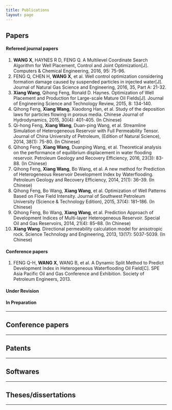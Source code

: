 ```yaml
---
title: Publications
layout: page
---
```




## Papers

#### Refereed journal papers  

1. **WANG X**, HAYNES R D, FENG Q. A Multilevel Coordinate Search Algorithm for Well Placement, Control and Joint Optimization[J]. Computers & Chemical Engineering, 2016, 95: 75-96.
2. FENG Q, CHEN H, **WANG X**, et al. Well control optimization considering formation damage caused by suspended particles in injected water[J]. Journal of Natural Gas Science and Engineering, 2016, 35, Part A: 21-32.
3. **Xiang Wang**, Qihong Feng, Ronald D. Haynes. Optimization of Well Placement and Production for Large-scale Mature Oil Fields[J]. Journal of Engineering Science and Technology Review, 2015, 8: 134-140.
4. Qihong Feng, **Xiang Wang**, Xiaodong Han, et al. Study of the deposition laws for particles flowing in porous media. Chinese Journal of Hydrodynamics, 2015, 30(4): 401-405. (In Chinese)
5. Qi-hong Feng, **Xiang Wang**, Duan-ping Wang, et al. Streamline Simulation of Heterogeneous Reservoir with Full Permeability Tensor. Journal of China University of Petroleum, (Edition of Natural Science), 2014, 38(1): 75-80. (In Chinese)
6. Qihong Feng, **Xiang Wang**, Duanping Wang, et al. Theoretical analysis on the performance of equilibrium displacement in water flooding reservoir. Petroleum Geology and Recovery Efficiency, 2016, 23(3): 83-88. (In Chinese)
7. Qihong Feng, **Xiang Wang**, Bo Wang, et al. A new method for Prediction of Heterogeneous Reservoir Development Index by Waterflooding. Petroleum Geology and Recovery Efficiency, 2014, 21(1): 36–39. (In Chinese)
8. Qihong Feng, Bo Wang, **Xiang Wang**, et al. Optimization of Well Patterns Based on Flow Field Intensity. Journal of Southwest Petroleum University (Science & Technology Edition), 2015, 37(4): 181–186. (In Chinese)
9. Qihong Feng, Bo Wang, **Xiang Wang**, et al. Prediction Approach of Development Indices of Multi-layer Heterogeneous Reservoir. Special Oil and Gas Reservoirs, 2014, 21(4): 85–88. (In Chinese)
10. **Xiang Wang**. Directional permeability calculation model for anisotropic rock. Science Technology and Engineering, 2013, 13(17): 5037-5039. (In Chinese)

#### Conference papers

1. FENG Q-H, **WANG X**, WANG B, et al. A Dynamic Split Method to Predict Development Index in Heterogeneous Waterflooding Oil Field[C]. SPE Asia Pacific Oil and Gas Conference and Exhibition. Society of Petroleum Engineers, 2013. 

#### Under Revision


#### In Preparation
  

---

## Conference papers


---

## Patents


---

## Softwares


---

## Theses/dissertations


---